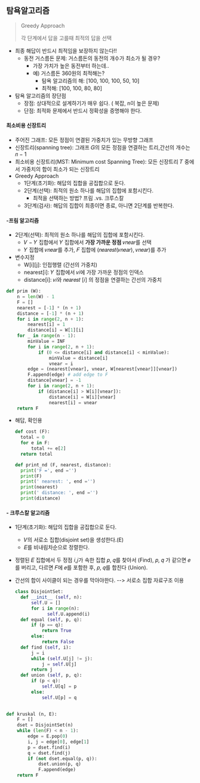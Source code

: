 ## 탐욕알고리즘

> Greedy Approach
>
> 각 단계에서 답을 고를때 최적의 답을 선택

* 최종 해답이 반드시 최적임을 보장하지 않는다!!
  * 동전 거스름돈 문제: 거스름돈의 동전의 개수가 최소가 될 경우?
    * 가장 가치가 높은 동전부터 하는데..
    * 예) 거스름돈 360원의 최적해는?
      * 탐욕 알고리즘의 해: [100, 100, 100, 50, 10]
      * 최적해: [100, 100, 80, 80]
* 탐욕 알고리즘의 장단점
  * 장점: 상대적으로 설계하기가 매우 쉽다. ( 복잡, n이 높은 문제)
  * 단점: 최적화 문제에서 반드시 정확성을 증명해야 한다.





#### 최소비용 신장트리

* 주어진 그래프: 모든 정점이 연결된 가중치가 있는 무방향 그래프
* 신장트리(spanning tree): 그래프 𝐺의 모든 정점을 연결하는 트리,간선의 개수는 𝑛 − 1
* 최소비용 신장트리(MST: Minimum cost Spanning Tree): 모든 신장트리 𝑇 중에서 가중치의 합이 최소가 되는 신장트리
* Greedy Approach
  * 1단계(초기화): 해답의 집합을 공집합으로 둔다.
  * 2단계(선택): 최적의 원소 하나를 해답의 집합에 포함시킨다. 
    * 최적을 선택하는 방법? 프림 .vs. 크루스칼
  * 3단계(검사): 해답의 집합이 최종이면 종료, 아니면 2단계를 반복한다. 



#### -프림 알고리즘

* 2단계(선택): 최적의 원소 하나를 해답의 집합에 포함시킨다.
  * 𝑉 − 𝑌 집합에서 𝑌 집합에서 **가장 가까운 정점** 𝑣𝑛𝑒𝑎𝑟를 선택
  * 𝑌 집합에 𝑣𝑛𝑒𝑎𝑟를 추가, 𝐹 집합에 (𝑛𝑒𝑎𝑟𝑒𝑠𝑡(𝑣𝑛𝑒𝑎𝑟), 𝑣𝑛𝑒𝑎𝑟)를 추가
* 변수지정
  * W[i]\[j]: 인접행렬 (간선의 가중치)
  * nearest[i]: 𝑌 집합에서 𝑣𝑖에 가장 가까운 정점의 인덱스
  * distance[i]: 𝑣𝑖와 𝑛𝑒𝑎𝑟𝑒𝑠𝑡 [𝑖] 의 정점을 연결하는 간선의 가중치

```python
def prim (W):
	n = len(W) - 1
	F = []
	nearest = [-1] * (n + 1)
	distance = [-1] * (n + 1)
	for i in range(2, n + 1):
		nearest[i] = 1
		distance[i] = W[1][i]
    for _ in range(n - 1):
		minValue = INF
		for i in range(2, n + 1):
			if (0 <= distance[i] and distance[i] < minValue):
				minValue = distance[i]
				vnear = i
		edge = (nearest[vnear], vnear, W[nearest[vnear]][vnear])
		F.append(edge) # add edge to F
		distance[vnear] = -1
		for i in range(2, n + 1):
			if (distance[i] > W[i][vnear]):
				distance[i] = W[i][vnear]
				nearest[i] = vnear
	return F

```

* 해답, 확인용

  ```python
  def cost (F):
  	total = 0
  	for e in F:
  		total += e[2]
  	return total
  
  def print_nd (F, nearest, distance):
  	print('F =', end ='')
  	print(F)
  	print(' nearest: ', end ='')
  	print(nearest)
  	print(' distance: ', end ='')
  	print(distance)
  ```

  

#### - 크루스칼 알고리즘

* 1단계(초기화): 해답의 집합을 공집합으로 둔다.

  * 𝑉의 서로소 집합(disjoint set)을 생성한다.(E)
  * 𝐸를 비내림차순으로 정렬한다. 

* 정렬된 𝐸 집합에서 두 정점 𝑖,𝑗가 속한 집합 𝑝, 𝑞를 찾아서 (Find), 𝑝, 𝑞 가 같으면 𝑒를 버리고, 다르면 𝐹에 𝑒를 포함한 후, 𝑝, 𝑞를 합친다 (Union). 

* 간선의 합이 사이클이 되는 경우를 막아야한다. --> 서로소 집합 자료구조 이용

  ```PYTHON
  class DisjointSet:
  	def __init__ (self, n):
  		self.U = []
  		for i in range(n):
              self.U.append(i)
  	def equal (self, p, q):
  		if (p == q):
  			return True
  		else:
  			return False
  	def find (self, i):
  		j = i
  		while (self.U[j] != j):
  			j = self.U[j]
  		return j
  	def union (self, p, q):
  		if (p < q):
  			self.U[q] = p
  		else:
  			self.U[p] = q        
          
  ```

```python
def kruskal (n, E):
	F = []
	dset = DisjointSet(n)
	while (len(F) < n - 1):
		edge = E.pop(0)
		i, j = edge[0], edge[1]
		p = dset.find(i)
		q = dset.find(j)
		if (not dset.equal(p, q)):
			dset.union(p, q)
			F.append(edge)
	return F
```



